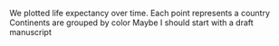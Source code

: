 We plotted life expectancy over time.
Each point represents a country
Continents are grouped by color
Maybe I should start with a draft manuscript

